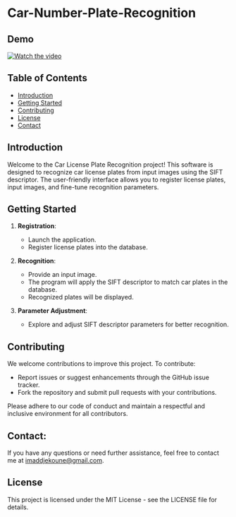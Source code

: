 # Car-Number-Plate-Recognition

## Demo 
[![Watch the video](https://github-production-user-asset-6210df.s3.amazonaws.com/75379150/270531572-142655e8-e642-412e-b61b-50f606e2505e.PNG)](https://www.youtube.com/watch?v=csyMuw616Tw)

## Table of Contents

- [Introduction](#introduction)
- [Getting Started](#getting-started)
- [Contributing](#contributing)
- [License](#license)
- [Contact](#contact)

## Introduction

Welcome to the Car License Plate Recognition project! This software is designed to recognize car license plates from input images using the SIFT descriptor. The user-friendly interface allows you to register license plates, input images, and fine-tune recognition parameters.

## Getting Started

1. **Registration**:
   - Launch the application.
   - Register license plates into the database.

2. **Recognition**:
   - Provide an input image.
   - The program will apply the SIFT descriptor to match car plates in the database.
   - Recognized plates will be displayed.

3. **Parameter Adjustment**:
   - Explore and adjust SIFT descriptor parameters for better recognition.

## Contributing

We welcome contributions to improve this project. To contribute:

- Report issues or suggest enhancements through the GitHub issue tracker.
- Fork the repository and submit pull requests with your contributions.

Please adhere to our code of conduct and maintain a respectful and inclusive environment for all contributors.

## Contact:

If you have any questions or need further assistance, feel free to contact me at [imaddjekoune@gmail.com](mailto:imaddjekoune@gmail.com).

## License

This project is licensed under the MIT License - see the LICENSE file for details.


